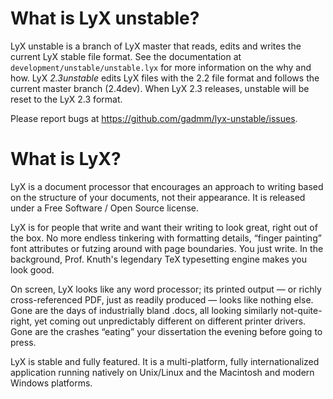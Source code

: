 # What is LyX unstable?

LyX unstable is a branch of LyX master that reads, edits and writes the current
LyX stable file format. See the documentation at
`development/unstable/unstable.lyx` for more information on the why and how. LyX
*2.3unstable* edits LyX files with the 2.2 file format and follows the current
master branch (2.4dev). When LyX 2.3 releases, unstable will be reset to the LyX
2.3 format.

Please report bugs at <https://github.com/gadmm/lyx-unstable/issues>.

# What is LyX?

LyX is a document processor that encourages an approach to writing based on the
structure of your documents, not their appearance. It is released under a Free
Software / Open Source license.

LyX is for people that write and want their writing to look great, right out of
the box. No more endless tinkering with formatting details, “finger painting”
font attributes or futzing around with page boundaries. You just write. In the
background, Prof. Knuth's legendary TeX typesetting engine makes you look good.

On screen, LyX looks like any word processor; its printed output — or richly
cross-referenced PDF, just as readily produced — looks like nothing else. Gone
are the days of industrially bland .docs, all looking similarly not-quite-right,
yet coming out unpredictably different on different printer drivers. Gone are
the crashes “eating” your dissertation the evening before going to press.

LyX is stable and fully featured. It is a multi-platform, fully
internationalized application running natively on Unix/Linux and the Macintosh
and modern Windows platforms.